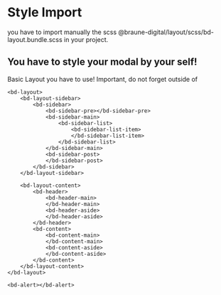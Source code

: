 
# Style Import
you have to import manually the scss @braune-digital/layout/scss/bd-layout.bundle.scss in your project. 

## You have to style your modal by your self!

Basic Layout you have to use! Important, do not forget <bd-alert> outside of <bd-layout>


```
<bd-layout>
    <bd-layout-sidebar>
        <bd-sidebar>
            <bd-sidebar-pre></bd-sidebar-pre>
            <bd-sidebar-main>
                <bd-sidebar-list>
                    <bd-sidebar-list-item>
                    </bd-sidebar-list-item>
                </bd-sidebar-list>
            </bd-sidebar-main>
            <bd-sidebar-post>
            </bd-sidebar-post>
        </bd-sidebar>
    </bd-layout-sidebar>

    <bd-layout-content>
        <bd-header>
            <bd-header-main>
            </bd-header-main>
            <bd-header-aside>
            </bd-header-aside>
        </bd-header>
        <bd-content>
            <bd-content-main>
            </bd-content-main>
            <bd-content-aside>
            </bd-content-aside>
        </bd-content>
    </bd-layout-content>
</bd-layout>

<bd-alert></bd-alert>
```
